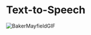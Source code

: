# Text-to-Speech

![BakerMayfieldGIF](https://user-images.githubusercontent.com/89973249/177774505-cf7065d3-1b5c-42ff-9336-0a2bf8931ba5.gif)

